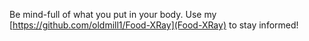 Be mind-full of what you put in your body. Use my [https://github.com/oldmill1/Food-XRay](Food-XRay) to stay informed!
